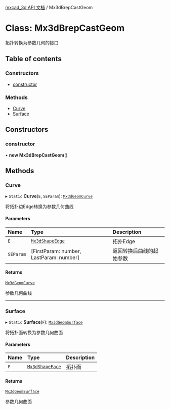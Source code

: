 [mxcad_3d API 文档](../README.md) / Mx3dBrepCastGeom

# Class: Mx3dBrepCastGeom

拓扑转换为参数几何的接口

## Table of contents

### Constructors

- [constructor](Mx3dBrepCastGeom.md#constructor)

### Methods

- [Curve](Mx3dBrepCastGeom.md#curve)
- [Surface](Mx3dBrepCastGeom.md#surface)

## Constructors

### constructor

• **new Mx3dBrepCastGeom**()

## Methods

### Curve

▸ `Static` **Curve**(`E`, `SEParam`): [`Mx3dGeomCurve`](Mx3dGeomCurve.md)

将拓扑边Edge转换为参数几何曲线

#### Parameters

| Name | Type | Description |
| :------ | :------ | :------ |
| `E` | [`Mx3dShapeEdge`](Mx3dShapeEdge.md) | 拓扑Edge |
| `SEParam` | [FirstParam: number, LastParam: number] | 返回转换后曲线的起始参数 |

#### Returns

[`Mx3dGeomCurve`](Mx3dGeomCurve.md)

参数几何曲线

___

### Surface

▸ `Static` **Surface**(`F`): [`Mx3dGeomSurface`](Mx3dGeomSurface.md)

将拓扑面转换为参数几何曲面

#### Parameters

| Name | Type | Description |
| :------ | :------ | :------ |
| `F` | [`Mx3dShapeFace`](Mx3dShapeFace.md) | 拓扑面 |

#### Returns

[`Mx3dGeomSurface`](Mx3dGeomSurface.md)

参数几何曲面
